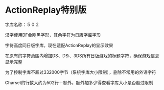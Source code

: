# ActionReplay特别版
字库名称：５０２

汉字使用DF金刚黑字形，其余字符为日版字库字形

字符高度同日版字库，现在适配ActionReplay的显示效果

在原有的字符范围内增加DS、DSi、3DS所有日版游戏的标题字符，确保游戏信息显示完整

为了控制字库不超过332000字节（系统字库大小限制），删除不常用的外语字符

Charset的行数大约为502行＋额外，额外加多少得查看字库大小是否超过限制
